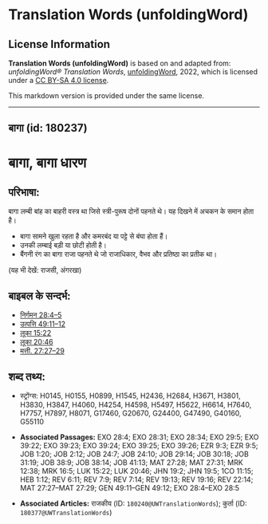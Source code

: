 # Translation Words (unfoldingWord)

## License Information

**Translation Words (unfoldingWord)** is based on and adapted from: _unfoldingWord® Translation Words_, [unfoldingWord](https://unfoldingword.org/utw), 2022, which is licensed under a [CC BY-SA 4.0 license](https://creativecommons.org/licenses/by-sa/4.0/legalcode.en).

This markdown version is provided under the same license.



--------------------------------

## बागा (id: 180237)

बागा, बागा धारण
===============

परिभाषा:
--------

बागा लम्बी बांह का बाहरी वस्त्र था जिसे स्त्री\-पुरूष दोनों पहनते थे। यह दिखने में अचकन के समान होता है।

* बागा सामने खुला रहता है और कमरबंद या पट्टे से बंघा होता हैं।
* उनकी लम्बाई बड़ी या छोटी होती है।
* बैंगनी रंग का बागा राजा पहनते थे जो राजाधिकार, वैभव और प्रतिष्ठा का प्रतीक था।

(यह भी देखें: राजसी, अंगरखा)

बाइबल के सन्दर्भ:
-----------------

* [निर्गमन 28:4–5](https://ref.ly/Exod28:4-Exod28:5)
* [उत्पत्ति 49:11–12](https://ref.ly/Gen49:11-Gen49:12)
* [लूका 15:22](https://ref.ly/Luke15:22)
* [लूका 20:46](https://ref.ly/Luke20:46)
* [मत्ती. 27:27–29](https://ref.ly/Matt27:27-Matt27:29)

शब्द तथ्य:
----------

* स्ट्रोंग्स: H0145, H0155, H0899, H1545, H2436, H2684, H3671, H3801, H3830, H3847, H4060, H4254, H4598, H5497, H5622, H6614, H7640, H7757, H7897, H8071, G17460, G20670, G24400, G47490, G40160, G55110

* **Associated Passages:** EXO 28:4; EXO 28:31; EXO 28:34; EXO 29:5; EXO 39:22; EXO 39:23; EXO 39:24; EXO 39:25; EXO 39:26; EZR 9:3; EZR 9:5; JOB 1:20; JOB 2:12; JOB 24:7; JOB 24:10; JOB 29:14; JOB 30:18; JOB 31:19; JOB 38:9; JOB 38:14; JOB 41:13; MAT 27:28; MAT 27:31; MRK 12:38; MRK 16:5; LUK 15:22; LUK 20:46; JHN 19:2; JHN 19:5; 1CO 11:15; HEB 1:12; REV 6:11; REV 7:9; REV 7:14; REV 19:13; REV 19:16; REV 22:14; MAT 27:27–MAT 27:29; GEN 49:11–GEN 49:12; EXO 28:4–EXO 28:5
* **Associated Articles:** राजकीय (ID: `180240@UWTranslationWords`); कुर्ता (ID: `180377@UWTranslationWords`)

